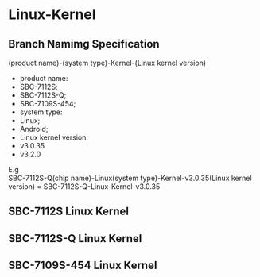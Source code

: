 # Linux-Kernel## Branch Namimg Specification(product name)-(system type)-Kernel-(Linux kernel version)* product name: * SBC-7112S; * SBC-7112S-Q; * SBC-7109S-454;* system type: * Linux; * Android;* Linux kernel version: * v3.0.35 * v3.2.0E.g  SBC-7112S-Q(chip name)-Linux(system type)-Kernel-v3.0.35(Linux kernel version) = SBC-7112S-Q-Linux-Kernel-v3.0.35## SBC-7112S Linux Kernel## SBC-7112S-Q Linux Kernel## SBC-7109S-454 Linux Kernel